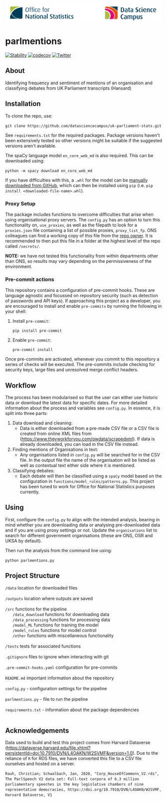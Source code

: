 <img src="https://github.com/datasciencecampus/awesome-campus/blob/master/ons_dsc_logo.png">

# parlmentions
[![Stability](https://img.shields.io/badge/stability-experimental-orange.svg)](https://github.com/mkenney/software-guides/blob/master/STABILITY-BADGES.md#experimental)
[![codecov](https://codecov.io/gh/datasciencecampus/uk-parliament-stats/branch/main/graph/badge.svg?token=N8f9f7nbOs)](https://codecov.io/gh/datasciencecampus/uk-parliament-stats)
[![Twitter](https://img.shields.io/twitter/url?label=Follow%20%40DataSciCampus&style=social&url=https%3A%2F%2Ftwitter.com%2FDataSciCampus)](https://twitter.com/DataSciCampus)

## About
Identifying frequency and sentiment of mentions of an organisation and classifying debates from UK Parliament transcripts (Hansard)

## Installation

To clone the repo, use:

`git clone https://github.com/datasciencecampus/uk-parliament-stats.git`

See `requirements.txt` for the required packages. Package versions haven't been extensively tested so other versions might be suitable if the suggested versions aren't available.

The spaCy language model `en_core_web_md` is also required. This can be downloaded using:

`python -m spacy download en_core_web_md`

If you have difficulties with this, a `.whl` for the model can be [manually downloaded from GitHub](https://github.com/explosion/spacy-models/releases/download/en_core_web_md-3.5.0/en_core_web_md-3.5.0-py3-none-any.whl), which can then be installed using `pip` (i.e. `pip install <downloaded-file-name>.whl`).

### Proxy Setup

The package includes functions to overcome difficulties that arise when using organisational proxy servers. The `config.py` has an option to turn this functionality on, `use_proxies`, as well as the filepath to look for a `proxies.json` file containing a list of possible proxies, `proxy_list_fp`. ONS colleagues can find a working copy of this file from the [repo owner](mailto:colin.daglish@ons.gov.uk). It is recommended to then put this file in a folder at the highest level of the repo called `/secrets/`.

**NOTE:** we have not tested this functionality from within departments other than ONS, so results may vary depending on the permissiveness of the environment.

### Pre-commit actions
This repository contains a configuration of pre-commit hooks. These are language agnostic and focussed on repository security (such as detection of passwords and API keys). If approaching this project as a developer, you are encouraged to install and enable `pre-commits` by running the following in your shell:
   1. Install `pre-commit`:

      ```
      pip install pre-commit
      ```
   2. Enable `pre-commit`:

      ```
      pre-commit install
      ```
Once pre-commits are activated, whenever you commit to this repository a series of checks will be executed. The pre-commits include checking for security keys, large files and unresolved merge conflict headers.

## Workflow

The process has been modularised so that the user can either use historic data or download the latest data for specific dates. For more detailed information about the process and variables see `config.py`. In essence, it is split into three parts:

1. Data download and cleaning:
    - Data is either downloaded from a pre-made CSV file or a CSV file is created from online XML files from (https://www.theyworkforyou.com/pwdata/scrapedxml). If data is already downloaded, you can load in the CSV file instead.
2. Finding mentions of Organisations in text:
    - Any organisations listed in `config.py` will be searched for in the CSV file. In the output file the name of the organisation will be listed as well as contextual text either side where it is mentioned.
3. Classifying debates:
    - Each debate will then be classified using a `spaCy` model based on the configuration in `functions/model_rules/patterns.py`. This project has been tuned to work for Office for National Statistics purposes currently.

## Using

First, configure the `config.py` to align with the intended analysis, bearing in mind whether you are downloading data or analysing pre-downloaded data and if you are using proxy settings or not. Update the `organisations` list to search for different government organisations (these are ONS, OSR and UKSA by default).

Then run the analysis from the command line using:

`python parlmentions.py`

## Project Structure

`/data` location for downloaded files <br> <br>
`/outputs` location where outputs are saved <br> <br>
`/src` functions for the pipeline <br>
&nbsp; &nbsp; &nbsp; `/data_download` functions for downloading data <br>
&nbsp; &nbsp; &nbsp; `/data_processing` functions for processing data <br>
&nbsp; &nbsp; &nbsp; `/model_ML` functions for training the model <br>
&nbsp; &nbsp; &nbsp; `/model_rules` functions for model control <br>
&nbsp; &nbsp; &nbsp; `/other` functions with miscellaneous functionality <br> <br>
`/tests` tests for associated functions <br> <br>
`.gitignore` files to ignore when interacting with git <br> <br>
`.pre-commit-hooks.yaml` configuration for pre-commits <br> <br>
`README.md` important information about the repository <br> <br>
`config.py` - configuration settings for the pipeline<br> <br>
`parlmentions.py` - file to run the pipeline <br> <br>
`requirements.txt` - information about the package dependencies <br> <br>

## Acknowledgements

Data used to build and test this project comes from Harvard Dataverse (https://dataverse.harvard.edu/file.xhtml?persistentId=doi:10.7910/DVN/L4OAKN/W2SVMF&version=1.0). Due to the reliance of `R` for RDS files, we have converted this file to a CSV file ourselves and hosted on a server.

```Rauh, Christian; Schwalbach, Jan, 2020, "Corp_HouseOfCommons_V2.rds", The ParlSpeech V2 data set: Full-text corpora of 6.3 million parliamentary speeches in the key legislative chambers of nine representative democracies, https://doi.org/10.7910/DVN/L4OAKN/W2SVMF, Harvard Dataverse, V1```
